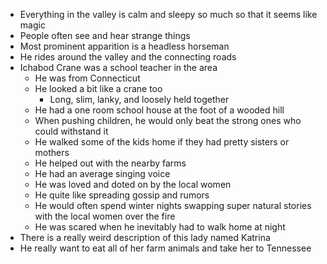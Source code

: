 - Everything in the valley is calm and sleepy so much so that it seems like magic
- People often see and hear strange things 
- Most prominent apparition is a headless horseman
- He rides around the valley and the connecting roads 
- Ichabod Crane was a school teacher in the area
	- He was from Connecticut 
	- He looked a bit like a crane too
		- Long, slim, lanky, and loosely held together
	- He had a one room school house at the foot of a wooded hill
	- When pushing children, he would only beat the strong ones who could withstand it
	- He walked some of the kids home if they had pretty sisters or mothers
	- He helped out with the nearby farms
	- He had an average singing voice
	- He was loved and doted on by the local women
	- He quite like spreading gossip and rumors
	- He would often spend winter nights swapping super natural stories with the local women over the fire
	- He was scared when he inevitably had to walk home at night
- There is a really weird description of this lady named Katrina
- He really want to eat all of her farm animals and take her to Tennessee 